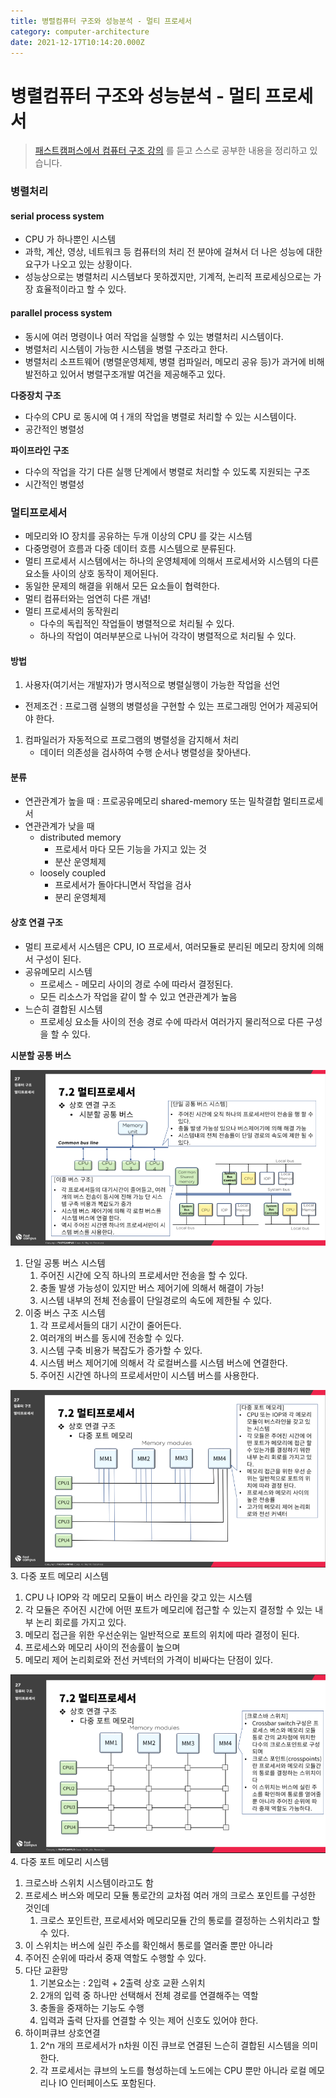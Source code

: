 ```yaml
---
title: 병렬컴퓨터 구조와 성능분석 - 멀티 프로세서
category: computer-architecture
date: 2021-12-17T10:14:20.000Z
---
```


# 병렬컴퓨터 구조와 성능분석 - 멀티 프로세서

> [패스트캠퍼스에서 컴퓨터 구조 강의](https://fastcampus.co.kr/dev\_online\_computer) 를 듣고 스스로 공부한 내용을 정리하고 있습니다.

### 병렬처리

#### serial process system

* CPU 가 하나뿐인 시스템
* 과학, 계산, 영상, 네트워크 등 컴퓨터의 처리 전 분야에 걸쳐서 더 나은 성능에 대한 요구가 나오고 있는 상황이다.
* 성능상으로는 병렬처리 시스템보다 못하겠지만, 기계적, 논리적 프로세싱으로는 가장 효율적이라고 할 수 있다.

#### parallel process system

* 동시에 여러 명령이나 여러 작업을 실행할 수 있는 병렬처리 시스템이다.
* 병렬처리 시스템이 가능한 시스템을 병렬 구조라고 한다.
* 병렬처리 소프트웨어 (병렬운영체제, 병렬 컴파일러, 메모리 공유 등)가 과거에 비해 발전하고 있어서 병렬구조개발 여건을 제공해주고 있다.

**다중장치 구조**

* 다수의 CPU 로 동시에 여ㅓ개의 작업을 병렬로 처리할 수 있는 시스템이다.
* 공간적인 병렬성

**파이프라인 구조**

* 다수의 작업을 각기 다른 실행 단계에서 병렬로 처리할 수 있도록 지원되는 구조
* 시간적인 병렬성

### 멀티프로세서

* 메모리와 IO 장치를 공유하는 두개 이상의 CPU 를 갖는 시스템
* 다중명령어 흐름과 다중 데이터 흐름 시스템으로 분류된다.
* 멀티 프로세서 시스템에서는 하나의 운영체제에 의해서 프로세서와 시스템의 다른 요소들 사이의 상호 동작이 제어된다.
* 동일한 문제의 해결을 위해서 모든 요소들이 협력한다.
* 멀티 컴퓨터와는 엄연히 다른 개념!
* 멀티 프로세서의 동작원리
  * 다수의 독립적인 작업들이 병렬적으로 처리될 수 있다.
  * 하나의 작업이 여러부분으로 나뉘어 각각이 병렬적으로 처리될 수 있다.

#### 방법

1. 사용자(여기서는 개발자)가 명시적으로 병렬실행이 가능한 작업을 선언

* 전제조건 : 프로그램 실행의 병렬성을 구현할 수 있는 프로그래밍 언어가 제공되어야 한다.

1. 컴파일러가 자동적으로 프로그램의 병렬성을 감지해서 처리
   * 데이터 의존성을 검사하여 수행 순서나 병렬성을 찾아낸다.

#### 분류

* 연관관계가 높을 때 : 프로공유메모리 shared-memory 또는 밀착결합 멀티프로세서
* 연관관계가 낮을 때
  * distributed memory
    * 프로세서 마다 모든 기능을 가지고 있는 것
    * 분산 운영체제
  * loosely coupled
    * 프로세서가 돌아다니면서 작업을 검사
    * 분리 운영체제

#### 상호 연결 구조

* 멀티 프로세서 시스템은 CPU, IO 프로세서, 여러모듈로 분리된 메모리 장치에 의해서 구성이 된다.
* 공유메모리 시스템
  * 프로세스 - 메모리 사이의 경로 수에 따라서 결정된다.
  * 모든 리소스가 작업을 같이 할 수 있고 연관관계가 높음
* 느슨히 결합된 시스템
  * 프로세싱 요소들 사이의 전송 경로 수에 따라서 여러가지 물리적으로 다른 구성을 할 수 있다.

**시분할 공통 버스**

![img\_8.png](../../.gitbook/assets/computer-1701.png)

1. 단일 공통 버스 시스템
   1. 주어진 시간에 오직 하나의 프로세서만 전송을 할 수 있다.
   2. 충돌 발생 가능성이 있지만 버스 제어기에 의해서 해결이 가능!
   3. 시스템 내부의 전체 전송률이 단일경로의 속도에 제한될 수 있다.
2. 이중 버스 구조 시스템
   1. 각 프로세서들의 대기 시간이 줄어든다.
   2. 여러개의 버스를 동시에 전송할 수 있다.
   3. 시스템 구축 비용가 복잡도가 증가할 수 있다.
   4. 시스템 버스 제어기에 의해서 각 로컬버스를 시스템 버스에 연결한다.
   5. 주어진 시간엔 하나의 프로세서만이 시스템 버스를 사용한다.

![img\_9.png](../../.gitbook/assets/computer-1702.png) 3. 다중 포트 메모리 시스템

1. CPU 나 IOP와 각 메모리 모듈이 버스 라인을 갖고 있는 시스템
2. 각 모듈은 주어진 시간에 어떤 포트가 메모리에 접근할 수 있는지 결정할 수 있는 내부 논리 회로를 가지고 있다.
3. 메모리 접근을 위한 우선순위는 일반적으로 포트의 위치에 따라 결정이 된다.
4. 프로세스와 메모리 사이의 전송률이 높으며
5. 메모리 제어 논리회로와 전선 커넥터의 가격이 비싸다는 단점이 있다.

![img\_10.png](../../.gitbook/assets/computer-1703.png) 4. 다중 포트 메모리 시스템

1. 크로스바 스위치 시스템이라고도 함
2. 프로세스 버스와 메모리 모듈 통로간의 교차점 여러 개의 크로스 포인트를 구성한 것인데
   1. 크로스 포인트란, 프로세서와 메모리모듈 간의 통로를 결정하는 스위치라고 할 수 있다.
3. 이 스위치는 버스에 실린 주소를 확인해서 통로를 열러줄 뿐만 아니라
4. 주어진 순위에 따라서 중재 역할도 수행할 수 있다.
5. 다단 교환망
   1. 기본요소는 : 2입력 + 2출력 상호 교환 스위치
   2. 2개의 입력 중 하나만 선택해서 전체 경로를 연결해주는 역할
   3. 충돌을 중재하는 기능도 수행
   4. 입력과 출력 단자를 연결할 수 잇는 제어 신호도 있어야 한다.
6. 하이퍼큐브 상호연결
   1. 2^n 개의 프로세서가 n차원 이진 큐브로 연결된 느슨히 결합된 시스템을 의미한다.
   2. 각 프로세서는 큐브의 노드를 형성하는데 노드에는 CPU 뿐만 아니라 로컬 메모리나 IO 인터페이스도 포함된다.
